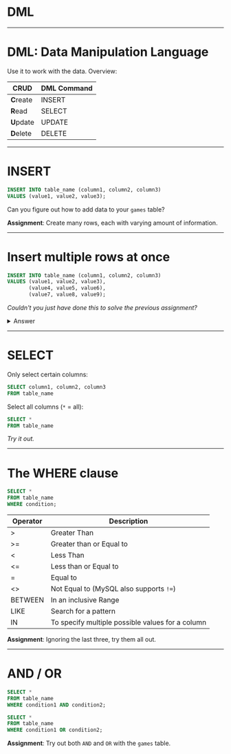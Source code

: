 <div class="title-card">
    <h1>DML</h1>
</div>

---

# DML: Data **Manipulation** Language

Use it to work with the data. Overview:

| CRUD | DML Command |
|------|-------------|
| **C**reate | INSERT |
| **R**ead | SELECT |
| **U**pdate | UPDATE |
| **D**elete | DELETE |

---

# INSERT

```sql
INSERT INTO table_name (column1, column2, column3)
VALUES (value1, value2, value3);
```

Can you figure out how to add data to your `games` table?

**Assignment**: Create many rows, each with varying amount of information.

---

# Insert multiple rows at once

```sql
INSERT INTO table_name (column1, column2, column3)
VALUES (value1, value2, value3),
       (value4, value5, value6),
       (value7, value8, value9);
```

*Couldn't you just have done this to solve the previous assignment?*

<details> 
  <summary>Answer</summary>
   No. This isn't for columns of variable length.
</details>


---

# SELECT

Only select certain columns:

```sql
SELECT column1, column2, column3
FROM table_name
```

Select all columns (`*` = all):

```sql
SELECT *
FROM table_name
```

*Try it out.*

---

# The WHERE clause

```sql
SELECT *
FROM table_name
WHERE condition;
```

| Operator | Description |
|----------|-------------|
| > | Greater Than |
| >= | Greater than or Equal to |
| < | Less Than |
| <= | Less than or Equal to |
| = | Equal to |
| <> | Not Equal to (MySQL also supports `!=`) |
| BETWEEN | In an inclusive Range |
| LIKE | Search for a pattern |
| IN | To specify multiple possible values for a column |

**Assignment**: Ignoring the last three, try them all out.

---

# AND / OR

```sql
SELECT *
FROM table_name
WHERE condition1 AND condition2;

SELECT *
FROM table_name
WHERE condition1 OR condition2;
```

**Assignment**: Try out both `AND` and `OR` with the `games` table.

